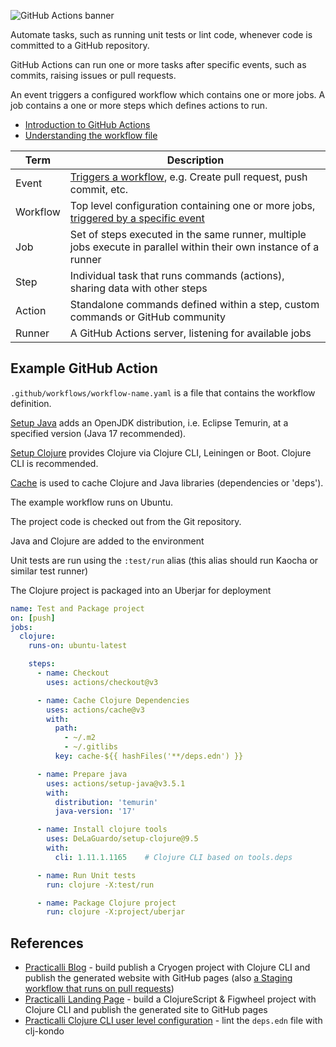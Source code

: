 ![GitHub Actions banner](https://raw.githubusercontent.com/practicalli/graphic-design/live/banners/github-actions-banner.png)

Automate tasks, such as running unit tests or lint code, whenever code is committed to a  GitHub repository.

GitHub Actions can run one or more tasks after specific events, such as commits, raising issues or pull requests.

An event triggers a configured workflow which contains one or more jobs. A job contains a one or more steps which defines actions to run.

* [Introduction to GitHub Actions](https://docs.github.com/en/free-pro-team@latest/actions/learn-github-actions/introduction-to-github-actions)
* [Understanding the workflow file](https://docs.github.com/en/free-pro-team@latest/actions/learn-github-actions/introduction-to-github-actions#understanding-the-workflow-file)

| Term     | Description                                                                                                                                                                           |
|----------|---------------------------------------------------------------------------------------------------------------------------------------------------------------------------------------|
| Event    | [Triggers a workflow](https://docs.github.com/en/free-pro-team@latest/actions/reference/events-that-trigger-workflows), e.g. Create pull request, push commit, etc.                   |
| Workflow | Top level configuration containing one or more jobs, [triggered by a specific event](https://docs.github.com/en/free-pro-team@latest/actions/reference/events-that-trigger-workflows) |
| Job      | Set of steps executed in the same runner, multiple jobs execute in parallel within their own instance of a runner                                                                     |
| Step     | Individual task that runs commands (actions), sharing data with other steps                                                                                                           |
| Action   | Standalone commands defined within a step, custom commands or GitHub community                                                                                                        |
| Runner   | A GitHub Actions server, listening for available jobs                                                                                                                                 |


## Example GitHub Action

`.github/workflows/workflow-name.yaml` is a file that contains the workflow definition.

[Setup Java](https://github.com/actions/setup-java) adds an OpenJDK distribution, i.e. Eclipse Temurin, at a specified version (Java 17 recommended).

[Setup Clojure](https://github.com/DeLaGuardo/setup-clojure) provides Clojure via Clojure CLI, Leiningen or Boot.  Clojure CLI is recommended.

[Cache](https://github.com/actions/cache) is used to cache Clojure and Java libraries (dependencies or 'deps').

The example workflow runs on Ubuntu.

The project code is checked out from the Git repository.

Java and Clojure are added to the environment

Unit tests are run using the `:test/run` alias (this alias should run Kaocha or similar test runner)

The Clojure project is packaged into an Uberjar for deployment

```yml
name: Test and Package project
on: [push]
jobs:
  clojure:
    runs-on: ubuntu-latest

    steps:
      - name: Checkout
        uses: actions/checkout@v3

      - name: Cache Clojure Dependencies
        uses: actions/cache@v3
        with:
          path:
            - ~/.m2
            - ~/.gitlibs
          key: cache-${{ hashFiles('**/deps.edn') }}

      - name: Prepare java
        uses: actions/setup-java@v3.5.1
        with:
          distribution: 'temurin'
          java-version: '17'

      - name: Install clojure tools
        uses: DeLaGuardo/setup-clojure@9.5
        with:
          cli: 1.11.1.1165    # Clojure CLI based on tools.deps

      - name: Run Unit tests
        run: clojure -X:test/run

      - name: Package Clojure project
        run: clojure -X:project/uberjar
```

## References

* [Practicalli Blog](https://github.com/practicalli/blog/blob/live/.github/workflows/publish-blog.yml) - build publish a Cryogen project with Clojure CLI and publish the generated website with GitHub pages (also [a Staging workflow that runs on pull requests](https://github.com/practicalli/blog/blob/live/.github/workflows/publish-blog-staging.yml))
* [Practicalli Landing Page](https://github.com/practicalli/practicalli.github.io/blob/live/.github/workflows/deploy.yml) - build a ClojureScript & Figwheel project with Clojure CLI and publish the generated site to GitHub pages
* [Practicalli Clojure CLI user level configuration](https://github.com/practicalli/clojure-deps-edn/blob/live/.github/workflows/lint-with-clj-kondo.yml) - lint the `deps.edn` file with clj-kondo
